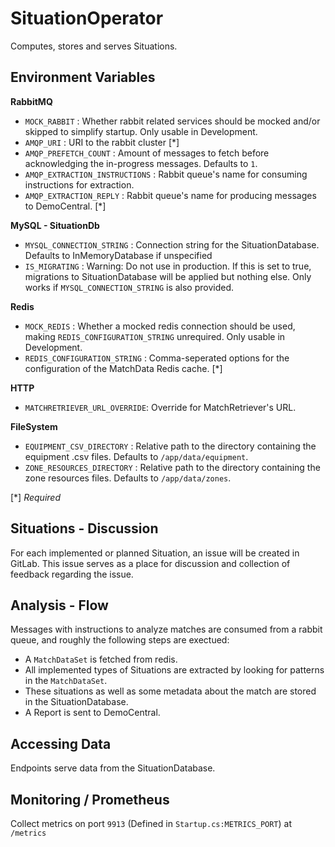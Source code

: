 # SituationOperator

Computes, stores and serves Situations.

## Environment Variables

**RabbitMQ**
- `MOCK_RABBIT` : Whether rabbit related services should be mocked and/or skipped to simplify startup. Only usable in Development.
- `AMQP_URI` : URI to the rabbit cluster [\*]
- `AMQP_PREFETCH_COUNT` : Amount of messages to fetch before acknowledging the in-progress messages. Defaults to `1`.
- `AMQP_EXTRACTION_INSTRUCTIONS` : Rabbit queue's name for consuming instructions for extraction.
- `AMQP_EXTRACTION_REPLY` : Rabbit queue's name for producing messages to DemoCentral. [\*]

**MySQL - SituationDb**
- `MYSQL_CONNECTION_STRING` : Connection string for the SituationDatabase. Defaults to InMemoryDatabase if unspecified
- `IS_MIGRATING` : Warning: Do not use in production. If this is set to true, migrations to SituationDatabase will be applied but nothing else. Only works if `MYSQL_CONNECTION_STRING` is also provided.

**Redis**
- `MOCK_REDIS` : Whether a mocked redis connection should be used, making `REDIS_CONFIGURATION_STRING` unrequired. Only usable in Development.
- `REDIS_CONFIGURATION_STRING` : Comma-seperated options for the configuration of the MatchData Redis cache. [\*] 

**HTTP**
- `MATCHRETRIEVER_URL_OVERRIDE`: Override for MatchRetriever's URL.

**FileSystem**
- `EQUIPMENT_CSV_DIRECTORY` : Relative path to the directory containing the equipment .csv files. Defaults to `/app/data/equipment`.
- `ZONE_RESOURCES_DIRECTORY` : Relative path to the directory containing the zone resources files. Defaults to `/app/data/zones`.

[\*] *Required*

## Situations - Discussion

For each implemented or planned Situation, an issue will be created in GitLab. This issue serves as a place for discussion and collection of feedback regarding the issue.

## Analysis - Flow

Messages with instructions to analyze matches are consumed from a rabbit queue, and roughly the following steps are exectued:
- A `MatchDataSet` is fetched from redis.
- All implemented types of Situations are extracted by looking for patterns in the `MatchDataSet`.
- These situations as well as some metadata about the match are stored in the SituationDatabase.
- A Report is sent to DemoCentral.

## Accessing Data

Endpoints serve data from the SituationDatabase.

## Monitoring / Prometheus

Collect metrics on port `9913` (Defined in `Startup.cs:METRICS_PORT`) at `/metrics`
